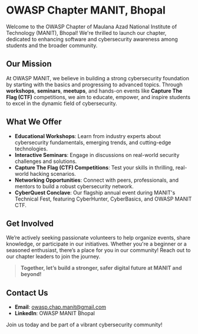 # OWASP Chapter MANIT, Bhopal

Welcome to the OWASP Chapter of Maulana Azad National Institute of Technology (MANIT), Bhopal! We're thrilled to launch our chapter, dedicated to enhancing software and cybersecurity awareness among students and the broader community.

## Our Mission

At OWASP MANIT, we believe in building a strong cybersecurity foundation by starting with the basics and progressing to advanced topics. Through **workshops**, **seminars**, **meetups**, and hands-on events like **Capture The Flag (CTF)** competitions, we aim to educate, empower, and inspire students to excel in the dynamic field of cybersecurity.

## What We Offer

- **Educational Workshops**: Learn from industry experts about cybersecurity fundamentals, emerging trends, and cutting-edge technologies.
- **Interactive Seminars**: Engage in discussions on real-world security challenges and solutions.
- **Capture The Flag (CTF) Competitions**: Test your skills in thrilling, real-world hacking scenarios.
- **Networking Opportunities**: Connect with peers, professionals, and mentors to build a robust cybersecurity network.
- **CyberQuest Conclave**: Our flagship annual event during MANIT's Technical Fest, featuring CyberHunter, CyberBasics, and OWASP MANIT CTF.

## Get Involved

We’re actively seeking passionate volunteers to help organize events, share knowledge, or participate in our initiatives. Whether you're a beginner or a seasoned enthusiast, there’s a place for you in our community! Reach out to our chapter leaders to join the journey.

> **Together, let’s build a stronger, safer digital future at MANIT and beyond!**

## Contact Us

- **Email**: owasp.chap.manit@gmail.com
- **LinkedIn**: OWASP MANIT Bhopal

Join us today and be part of a vibrant cybersecurity community!